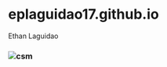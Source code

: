 # eplaguidao17.github.io
Ethan Laguidao
### ![csm](https://www.hindustantimes.com/ht-img/img/2023/08/04/550x309/chainsaw-man-vol-1-9781974709939_xlg_1678112877592_1691173377220.jpg)
